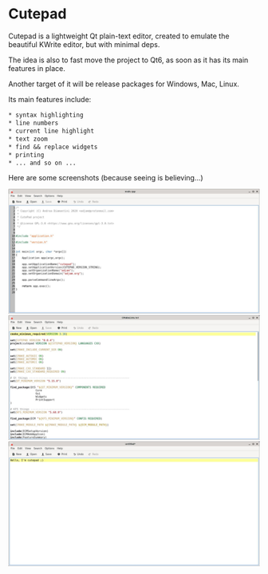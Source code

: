 # Cutepad

Cutepad is a lightweight Qt plain-text editor, created to emulate 
the beautiful KWrite editor, but with minimal deps.

The idea is also to fast move the project to Qt6, as soon as 
it has its main features in place.

Another target of it will be release packages for Windows, Mac, Linux.

Its main features include:

    * syntax highlighting
    * line numbers
    * current line highlight
    * text zoom
    * find && replace widgets
    * printing
    * ... and so on ...

Here are some screenshots (because seeing is believing...)

![Line Numbers](data/line_numbers.jpg "Line Numbers")
![Syntax Highlighting](data/syntax_highlightning.jpg "Syntax Highlight")
![Current Line Highlight](data/current_line_highlight.jpg "Current Line Highlight")

    

